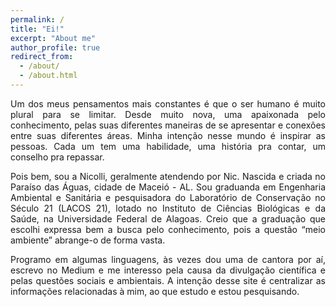 ```yaml
---
permalink: /
title: "Ei!"
excerpt: "About me"
author_profile: true
redirect_from: 
  - /about/
  - /about.html
---
```


<p align="justify"> Um dos meus pensamentos mais constantes é que o ser humano é muito plural para se limitar. Desde muito nova, uma apaixonada pelo conhecimento, pelas suas diferentes maneiras de se apresentar e conexões entre suas diferentes áreas. Minha intenção nesse mundo é inspirar as pessoas. Cada um tem uma habilidade, uma história pra contar, um conselho pra repassar.</p>

<p align="justify">Pois bem, sou a Nicolli, geralmente atendendo por Nic. Nascida e criada no Paraíso das Águas, cidade de Maceió - AL. Sou graduanda em Engenharia Ambiental e Sanitária e pesquisadora do Laboratório de Conservação no Século 21 (LACOS 21), lotado no Instituto de Ciências Biológicas e da Saúde, na Universidade Federal de Alagoas. Creio que a graduação que escolhi expressa bem a busca pelo conhecimento, pois a questão “meio ambiente” abrange-o de forma vasta.</p>

<p align="justify">Programo em algumas linguagens, às vezes dou uma de cantora por aí, escrevo no Medium e me interesso pela causa da divulgação científica e pelas questões sociais e ambientais. A intenção desse site é centralizar as informações relacionadas à mim, ao que estudo e estou pesquisando.</p>
